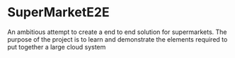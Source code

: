 # SuperMarketE2E
An ambitious attempt to create a end to end solution for supermarkets. The purpose of the project is to learn and demonstrate the elements required to put together a large cloud system
